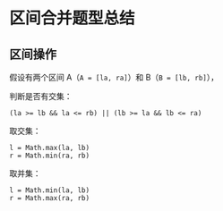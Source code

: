 # 区间合并题型总结

## 区间操作

假设有两个区间 A（`A = [la, ra]`）和 B（`B = [lb, rb]`），

判断是否有交集：
```
(la >= lb && la <= rb) || (lb >= la && lb <= ra)
```

取交集：
```
l = Math.max(la, lb)
r = Math.min(ra, rb)
```

取并集：
``` 
l = Math.min(la, lb)
r = Math.max(ra, rb)
```
